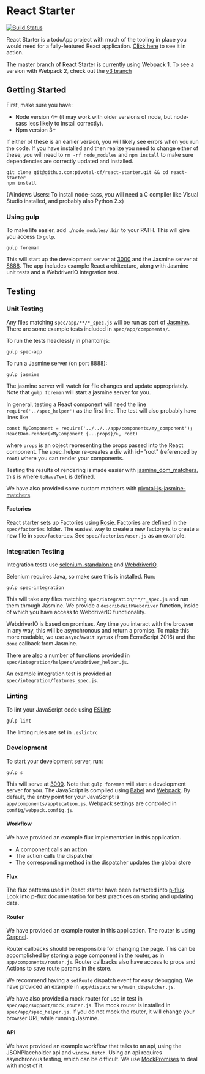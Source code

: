 # React Starter

[![Build Status](https://travis-ci.org/pivotal-cf/react-starter.svg?branch=master)](https://travis-ci.org/pivotal-cf/react-starter)

React Starter is a todoApp project with much of the tooling in place you would need for a fully-featured React application.
[Click here](http://react-starter.cfapps.io/) to see it in action.

The master branch of React Starter is currently using Webpack 1. To see a version with Webpack 2, check out the [v3 branch](https://github.com/pivotal-cf/react-starter/tree/v3)

## Getting Started

First, make sure you have:

* Node version 4+ (it may work with older versions of node, but node-sass less likely to install correctly).
* Npm version 3+

If either of these is an earlier version, you will likely see errors when you run the code. 
If you have installed and then realize you need to change either of these, you will need to `rm -rf node_modules` and `npm install` to make sure dependencies are correctly updated and installed.

```
git clone git@github.com:pivotal-cf/react-starter.git && cd react-starter
npm install
```

(Windows Users: To install node-sass, you will need a C compiler like Visual Studio installed, and probably also Python 2.x)

### Using gulp

To make life easier, add `./node_modules/.bin` to your PATH. This will give you access to `gulp`.

```
gulp foreman
```

This will start up the development server at [3000](http://localhost:3000) and the Jasmine server at [8888](http://localhost:8888).
The app includes example React architecture, along with Jasmine unit tests and a WebdriverIO integration test.

## Testing

### Unit Testing

Any files matching `spec/app/**/*_spec.js` will be run as part of [Jasmine](jasmine.github.io). There are some example tests included in `spec/app/components/`.

To run the tests headlessly in phantomjs:
```
gulp spec-app
```

To run a Jasmine server (on port 8888):
```
gulp jasmine
```
The jasmine server will watch for file changes and update appropriately.
Note that `gulp foreman` will start a jasmine server for you.

In general, testing a React component will need the line `require('../spec_helper')` as the first line.
The test will also probably have lines like
```
const MyComponent = require('../../../app/components/my_component');
ReactDom.render(<MyComponent {...props}/>, root)
```
where `props` is an object representing the props passed into the React component. 
The spec_helper re-creates a div with id="root" (referenced by `root`) where you can render your components.

Testing the results of rendering is made easier with [jasmine_dom_matchers](https://github.com/charleshansen/jasmine_dom_matchers),
this is where `toHaveText` is defined.

We have also provided some custom matchers with [pivotal-js-jasmine-matchers](https://github.com/pivotal-cf/pivotal-js/tree/master/packages/pivotal-js-jasmine-matchers).

#### Factories

React starter sets up Factories using [Rosie](https://github.com/rosiejs/rosie).
Factories are defined in the `spec/factories` folder.
The easiest way to create a new factory is to create a new file in `spec/factories`.
See `spec/factories/user.js` as an example.


### Integration Testing

Integration tests use [selenium-standalone](https://github.com/vvo/selenium-standalone) and [WebdriverIO](http://webdriver.io/).

Selenium requires Java, so make sure this is installed. Run:
```
gulp spec-integration
```

This will take any files matching `spec/integration/**/*_spec.js` and run them through Jasmine.
We provide a `describeWithWebdriver` function, inside of which you have access to WebdriverIO functionality.

WebdriverIO is based on promises. Any time you interact with the browser in any way, this will be asynchronous and return a promise.
To make this more readable, we use `async`/`await` syntax (from EcmaScript 2016) and the `done` callback from Jasmine.

There are also a number of functions provided in `spec/integration/helpers/webdriver_helper.js`.

An example integration test is provided at `spec/integration/features_spec.js`.

### Linting

To lint your JavaScript code using [ESLint](http://eslint.org/):

```
gulp lint
```

The linting rules are set in `.eslintrc`


### Development

To start your development server, run:

```
gulp s
```

This will serve at [3000](http://localhost:3000). Note that `gulp foreman` will start a development server for you.
The JavaScript is compiled using [Babel](https://babeljs.io/) and [Webpack](https://webpack.github.io/).
By default, the entry point for your JavaScript is `app/components/application.js`.
Webpack settings are controlled in `config/webpack.config.js`.

#### Workflow

We have provided an example flux implementation in this application.

* A component calls an action
* The action calls the dispatcher
* The corresponding method in the dispatcher updates the global store

#### Flux

The flux patterns used in React starter have been extracted into [p-flux](https://github.com/pivotal-cf/p-flux).
Look into p-flux documentation for best practices on storing and updating data.

#### Router

We have provided an example router in this application. The router is using [Grapnel](https://github.com/bytecipher/grapnel).

Router callbacks should be responsible for changing the page. 
This can be accomplished by storing a page component in the router, as in `app/components/router.js`.
Router callbacks also have access to props and Actions to save route params in the store.
 
We recommend having a `setRoute` dispatch event for easy debugging. We have provided an example in `app/dispatchers/main_dispatcher.js`.

We have also provided a mock router for use in test in `spec/app/support/mock_router.js`.
The mock router is installed in `spec/app/spec_helper.js`.
If you do not mock the router, it will change your browser URL while running Jasmine.

#### API

We have provided an example workflow that talks to an api, using the JSONPlaceholder api and `window.fetch`.
Using an api requires asynchronous testing, which can be difficult.
We use [MockPromises](https://github.com/charleshansen/mock-promises) to deal with most of it.
